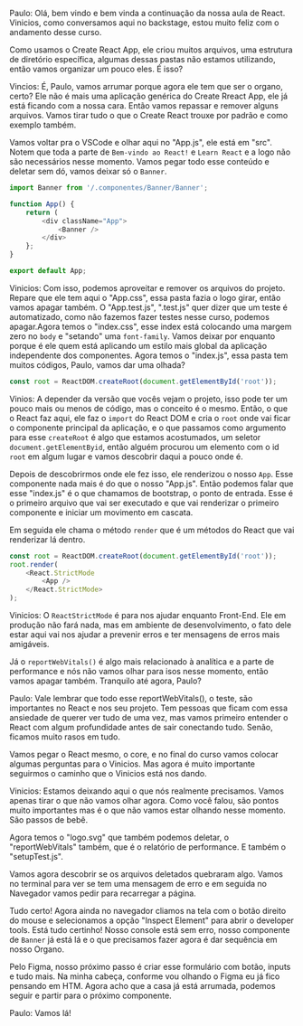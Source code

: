 Paulo: Olá, bem vindo e bem vinda a continuação da nossa aula de React. Vinicios, como conversamos aqui no backstage, estou muito feliz com o andamento desse curso.

Como usamos o Create React App, ele criou muitos arquivos, uma estrutura de diretório específica, algumas dessas pastas não estamos utilizando, então vamos organizar um pouco eles. É isso?

Vincios: É, Paulo, vamos arrumar porque agora ele tem que ser o organo, certo? Ele não é mais uma aplicação genérica do Create Rreact App, ele já está ficando com a nossa cara. Então vamos repassar e remover alguns arquivos. Vamos tirar tudo o que o Create React trouxe por padrão e como exemplo também.

Vamos voltar pra o VSCode e olhar aqui no "App.js", ele está em "src". Notem que toda a parte de `Bem-vindo ao React!` e `Learn React` e a logo não são necessários nesse momento. Vamos pegar todo esse conteúdo e deletar sem dó, vamos deixar só o `Banner`.

``` javascript
import Banner from '/.componentes/Banner/Banner';

function App() {
    return (
        <div className="App">
            <Banner />
        </div>
    };
}

export default App;
```
Vinicios: Com isso, podemos aproveitar e remover os arquivos do projeto. Repare que ele tem aqui o "App.css", essa pasta fazia o logo girar, então vamos apagar também. O "App.test.js", ".test.js" quer dizer que um teste é automatizado, como não fazemos fazer testes nesse curso, podemos apagar.Agora temos o "index.css", esse index está colocando uma margem zero no  `body` e "setando" uma `font-family`. Vamos deixar por enquanto porque é ele quem está aplicando um estilo mais global da aplicação independente dos componentes. Agora temos o "index.js", essa pasta tem muitos códigos, Paulo, vamos dar uma olhada?

``` javascript
const root = ReactDOM.createRoot(document.getElementById('root'));
```
Vinios: A depender da versão que vocês vejam o projeto, isso pode ter um pouco mais ou menos de código, mas o conceito é o mesmo. Então, o que o React faz aqui, ele faz o `import` do React DOM e cria o `root` onde vai ficar o componente principal da aplicação, e o que passamos como argumento para esse `createRoot` é algo que estamos acostumados, um seletor `document.getElementByid`, então alguém procurou um elemento com o id `root` em algum lugar e vamos descobrir daqui a pouco onde é.

Depois de descobrirmos onde ele fez isso, ele renderizou o nosso `App`. Esse componente nada mais é do que o nosso "App.js". Então podemos falar que esse "index.js" é o que chamamos de bootstrap, o ponto de entrada. Esse é o primeiro arquivo que vai ser executado e que vai renderizar o primeiro componente e iniciar um movimento em cascata.

Em seguida ele chama o método `render` que é um métodos do React que vai renderizar lá dentro.

``` javascript
const root = ReactDOM.createRoot(document.getElementById('root'));
root.render(
    <React.StrictMode
        <App />
    </React.StrictMode>
);
```
Vinicios: O `ReactStrictMode` é para nos ajudar enquanto Front-End. Ele em produção não fará nada, mas em ambiente de desenvolvimento, o fato dele estar aqui vai nos ajudar a prevenir erros e ter mensagens de erros mais amigáveis.

Já o `reportWebVitals()` é algo mais relacionado à analítica e a parte de performance e nós não vamos olhar para isos nesse momento, então vamos apagar também. Tranquilo até agora, Paulo?

Paulo: Vale lembrar que todo esse reportWebVitals(), o teste, são importantes no React e nos seu projeto. Tem pessoas que ficam com essa ansiedade de querer ver tudo de uma vez, mas vamos primeiro entender o React com algum profundidade antes de sair conectando tudo. Senão, ficamos muito rasos em tudo.

Vamos pegar o React mesmo, o core, e no final do curso vamos colocar algumas perguntas para o Vinicios. Mas agora é muito importante seguirmos o caminho que o Vinicios está nos dando.

Vinicios: Estamos deixando aqui o que nós realmente precisamos. Vamos apenas tirar o que não vamos olhar agora. Como você falou, são pontos muito importantes mas é o que não vamos estar olhando nesse momento. São passos de bebê.

Agora temos o "logo.svg" que também podemos deletar, o "reportWebVitals" também, que é o relatório de performance. E também o "setupTest.js".

Vamos agora descobrir se os arquivos deletados quebraram algo. Vamos no terminal para ver se tem uma mensagem de erro e em seguida no Navegador vamos pedir para recarregar a página.

Tudo certo! Agora ainda no navegador cliamos na tela com o botão direito do mouse e selecionamos a opção "Inspect Element" para abrir o developer tools. Está tudo certinho! Nosso console está sem erro, nosso componente de `Banner` já está lá e o que precisamos fazer agora é dar sequência em nosso Organo.

Pelo Figma, nosso próximo passo é criar esse formulário com botão, inputs e tudo mais. Na minha cabeça, conforme vou olhando o Figma eu já fico pensando em HTM. Agora acho que a casa já está arrumada, podemos seguir e partir para o próximo componente.

Paulo: Vamos lá!
